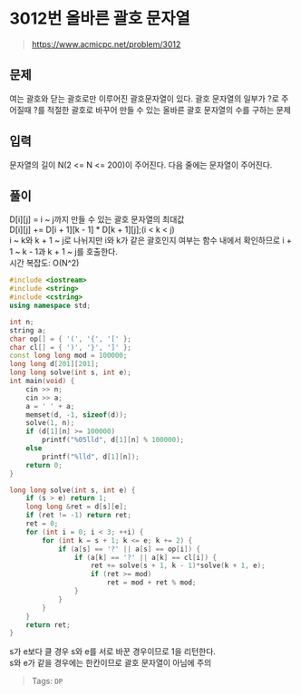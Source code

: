 # 3012번 올바른 괄호 문자열
>https://www.acmicpc.net/problem/3012

## 문제
여는 괄호와 닫는 괄호로만 이루어진 괄호문자열이 있다. 괄호 문자열의 일부가 ?로 주어질때 ?를 적절한 괄호로 바꾸어 만들 수 있는 올바른 괄호 문자열의 수를 구하는 문제  

## 입력
문자열의 길이 N(2 <= N <= 200)이 주어진다. 다음 줄에는 문자열이 주어진다.  

## 풀이
D[i][j] = i ~ j까지 만들 수 있는 괄호 문자열의 최대값  
D[i][j] += D[i + 1][k - 1] * D[k + 1][j];(i < k < j)  
i ~ k와 k + 1 ~ j로 나뉘지만 i와 k가 같은 괄호인지 여부는 함수 내에서 확인하므로 i + 1 ~ k - 1과 k + 1 ~ j를 호출한다.  
시간 복잡도: O(N^2)
```cpp
#include <iostream>
#include <string>
#include <cstring>
using namespace std;

int n;
string a;
char op[] = { '(', '{', '[' };
char cl[] = { ')', '}', ']' };
const long long mod = 100000;
long long d[201][201];
long long solve(int s, int e);
int main(void) {
    cin >> n;
    cin >> a;
    a = ' ' + a;
    memset(d, -1, sizeof(d));
    solve(1, n);
    if (d[1][n] >= 100000)
        printf("%05lld", d[1][n] % 100000);
    else
        printf("%lld", d[1][n]);
    return 0;
}

long long solve(int s, int e) {
    if (s > e) return 1;
    long long &ret = d[s][e];
    if (ret != -1) return ret;
    ret = 0;
    for (int i = 0; i < 3; ++i) {
        for (int k = s + 1; k <= e; k += 2) {
            if (a[s] == '?' || a[s] == op[i]) {
                if (a[k] == '?' || a[k] == cl[i]) {
                    ret += solve(s + 1, k - 1)*solve(k + 1, e);
                    if (ret >= mod)
                        ret = mod + ret % mod;
                }
            }
        }
    }
    return ret;
}
```
s가 e보다 클 경우 s와 e를 서로 바꾼 경우이므로 1을 리턴한다.  
s와 e가 같을 경우에는 한칸이므로 괄호 문자열이 아님에 주의  

>Tags: `DP`